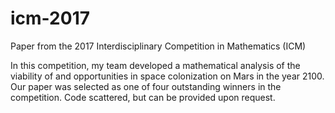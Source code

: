 # icm-2017
Paper from the 2017 Interdisciplinary Competition in Mathematics (ICM)

In this competition, my team developed a mathematical analysis of the viability of and opportunities in space colonization on Mars in the year 2100. Our paper was selected as one of four outstanding winners in the competition. Code scattered, but can be provided upon request.
